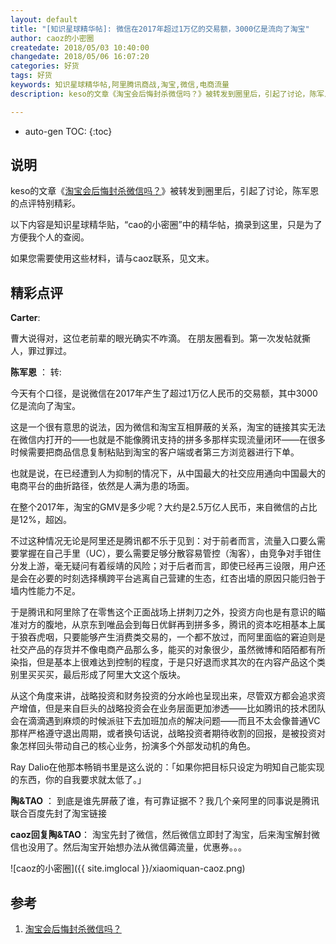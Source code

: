 ```yaml
---
layout: default
title: "[知识星球精华帖]: 微信在2017年超过1万亿的交易额，3000亿是流向了淘宝"
author: caoz的小密圈
createdate: 2018/05/03 10:40:00
changedate: 2018/05/06 16:07:20
categories: 好货
tags: 好货
keywords: 知识星球精华帖,阿里腾讯商战,淘宝,微信,电商流量
description: keso的文章《淘宝会后悔封杀微信吗？》被转发到圈里后，引起了讨论，陈军恩的点评特别精彩。

---
```


* auto-gen TOC:
{:toc}

## 说明

keso的文章《[淘宝会后悔封杀微信吗？][1]》被转发到圈里后，引起了讨论，陈军恩的点评特别精彩。

以下内容是知识星球精华贴，“cao的小密圈”中的精华帖，摘录到这里，只是为了方便我个人的查阅。

如果您需要使用这些材料，请与caoz联系，见文末。

## 精彩点评

**Carter**:

曹大说得对，这位老前辈的眼光确实不咋滴。
在朋友圈看到。第一次发帖就撕人，罪过罪过。

**陈军恩** ： 转:

今天有个口径，是说微信在2017年产生了超过1万亿人民币的交易额，其中3000亿是流向了淘宝。

这是一个很有意思的说法，因为微信和淘宝互相屏蔽的关系，淘宝的链接其实无法在微信内打开的——也就是不能像腾讯支持的拼多多那样实现流量闭环——在很多时候需要把商品信息复制粘贴到淘宝的客户端或者第三方浏览器进行下单。

也就是说，在已经遭到人为抑制的情况下，从中国最大的社交应用通向中国最大的电商平台的曲折路径，依然是人满为患的场面。

在整个2017年，淘宝的GMV是多少呢？大约是2.5万亿人民币，来自微信的占比是12%，超凶。

不过这种情况无论是阿里还是腾讯都不乐于见到：对于前者而言，流量入口要么需要掌握在自己手里（UC），要么需要足够分散容易管控（淘客），由竞争对手钳住分发上游，毫无疑问有着绥靖的风险；对于后者而言，即使已经再三设限，用户还是会在必要的时刻选择横跨平台逃离自己营建的生态，红杏出墙的原因只能归咎于墙内性能力不足。

于是腾讯和阿里除了在零售这个正面战场上拼刺刀之外，投资方向也是有意识的瞄准对方的腹地，从京东到唯品会到每日优鲜再到拼多多，腾讯的资本吃相基本上属于狼吞虎咽，只要能够产生消费类交易的，一个都不放过，而阿里面临的窘迫则是社交产品的存货并不像电商产品那么多，能买的对象很少，虽然微博和陌陌都有所染指，但是基本上很难达到控制的程度，于是只好退而求其次的在内容产品这个类别里买买买，最后形成了阿里大文这个版块。

从这个角度来讲，战略投资和财务投资的分水岭也呈现出来，尽管双方都会追求资产增值，但是来自巨头的战略投资会在业务层面更加渗透——比如腾讯的技术团队会在滴滴遇到麻烦的时候派驻下去加班加点的解决问题——而且不太会像普通VC那样严格遵守退出周期，或者换句话说，战略投资者期待收割的回报，是被投资对象怎样回头带动自己的核心业务，扮演多个外部发动机的角色。

Ray Dalio在他那本畅销书里是这么说的：「如果你把目标只设定为明知自己能实现的东西，你的自我要求就太低了。」

**陶&TAO** ： 到底是谁先屏蔽了谁，有可靠证据不？我几个亲阿里的同事说是腾讯联合百度先封了淘宝链接

**caoz回复陶&TAO**： 淘宝先封了微信，然后微信立即封了淘宝，后来淘宝解封微信也没用了。然后淘宝开始想办法从微信薅流量，优惠券。。。

![caoz的小密圈]({{ site.imglocal }}/xiaomiquan-caoz.png) 

## 参考

1. [淘宝会后悔封杀微信吗？][1]

[1]: https://mp.weixin.qq.com/s/4bDWU6G4FTY-jgnSDavI8w  "淘宝会后悔封杀微信吗？" 
